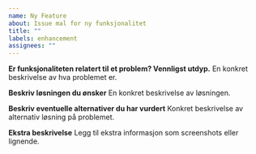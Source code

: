 ```yaml
---
name: Ny Feature
about: Issue mal for ny funksjonalitet
title: ""
labels: enhancement
assignees: ""
---
```


**Er funksjonaliteten relatert til et problem? Vennligst utdyp.**
En konkret beskrivelse av hva problemet er.

**Beskriv løsningen du ønsker**
En konkret beskrivelse av løsningen.

**Beskriv eventuelle alternativer du har vurdert**
Konkret beskrivelse av alternativ løsning på problemet.

**Ekstra beskrivelse**
Legg til ekstra informasjon som screenshots eller lignende.